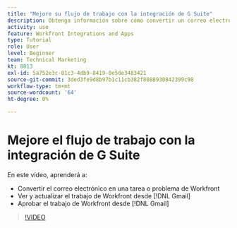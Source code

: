 ```yaml
---
title: "Mejore su flujo de trabajo con la integración de G Suite"
description: Obtenga información sobre cómo convertir un correo electrónico en un [!DNL Workfront] tarea o problema, ver y actualizar [!DNL Workfront] trabajar desde Gmail y aprobar [!DNL Workfront] trabajo de Gmail.
activity: use
feature: Workfront Integrations and Apps
type: Tutorial
role: User
level: Beginner
team: Technical Marketing
kt: 8813
exl-id: 5a752e3c-81c3-4db9-8419-0e5de3483421
source-git-commit: 3ded3fe9d8b97b1c11cb382f8088930842399c98
workflow-type: tm+mt
source-wordcount: '64'
ht-degree: 0%

---
```


# Mejore el flujo de trabajo con la integración de G Suite

En este vídeo, aprenderá a:

* Convertir el correo electrónico en una tarea o problema de Workfront
* Ver y actualizar el trabajo de Workfront desde [!DNL Gmail]
* Aprobar el trabajo de Workfront desde [!DNL Gmail]

>[!VIDEO](https://video.tv.adobe.com/v/335114/?quality=12)
